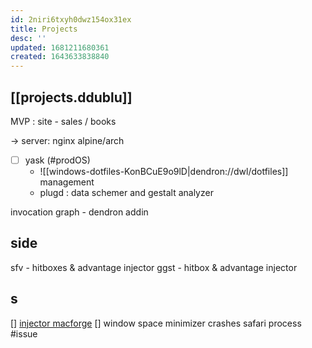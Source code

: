 ```yaml
---
id: 2niri6txyh0dwz154ox31ex
title: Projects
desc: ''
updated: 1681211680361
created: 1643633838840
---
```


## [[projects.ddublu]]

MVP : site - sales / books

-> server: nginx alpine/arch

- [ ] yask (#prodOS)
  - ![[windows-dotfiles-KonBCuE9o9lD|dendron://dwl/dotfiles]] management
  - plugd : data schemer and gestalt analyzer

invocation graph - dendron addin

## side
sfv - hitboxes & advantage injector
ggst - hitbox & advantage injector

## s
[] [injector macforge](https://github.com/jslegendre/AfloatX/tree/3d07d28d7b5ba46001a7409b0208cc7175ccdb6d)
[] window space minimizer crashes safari process #issue
